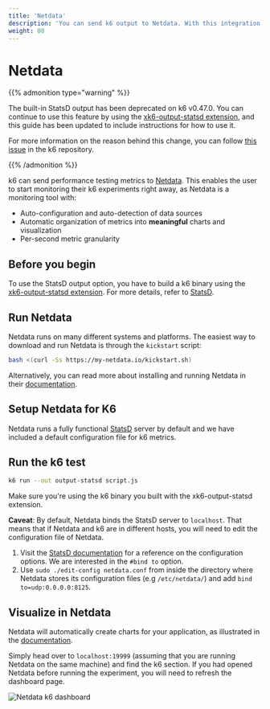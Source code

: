 ```yaml
---
title: 'Netdata'
description: 'You can send k6 output to Netdata. With this integration, visualize test results with zero configuration, in seconds'
weight: 00
---
```


# Netdata

{{% admonition type="warning" %}}

The built-in StatsD output has been deprecated on k6 v0.47.0. You can continue to use this feature by using the [xk6-output-statsd extension](https://github.com/LeonAdato/xk6-output-statsd), and this guide has been updated to include instructions for how to use it.

For more information on the reason behind this change, you can follow [this issue](https://github.com/grafana/k6/issues/2982) in the k6 repository.

{{% /admonition %}}

k6 can send performance testing metrics to [Netdata](https://netdata.cloud). This enables the user to start monitoring their k6 experiments right away, as Netdata is a monitoring tool with:

- Auto-configuration and auto-detection of data sources
- Automatic organization of metrics into **meaningful** charts and visualization
- Per-second metric granularity

## Before you begin

To use the StatsD output option, you have to build a k6 binary using the [xk6-output-statsd extension](https://github.com/LeonAdato/xk6-output-statsd). For more details, refer to [StatsD](https://grafana.com/docs/k6/<K6_VERSION>/results-output/real-time/statsd).

## Run Netdata

Netdata runs on many different systems and platforms. The easiest way to download and run Netdata is through the `kickstart` script:

```bash
bash <(curl -Ss https://my-netdata.io/kickstart.sh)
```

Alternatively, you can read more about installing and running Netdata in their [documentation](https://learn.netdata.cloud/docs/get-started/).

## Setup Netdata for K6

Netdata runs a fully functional [StatsD](https://github.com/netdata/netdata/blob/master/collectors/statsd.plugin/README.md) server by default and we have included a default configuration file for k6 metrics.

## Run the k6 test

```bash
k6 run --out output-statsd script.js
```

Make sure you're using the k6 binary you built with the xk6-output-statsd extension.

**Caveat**: By default, Netdata binds the StatsD server to `localhost`. That means that if Netdata and k6 are in different hosts, you will need to edit the configuration file of Netdata.

1. Visit the [StatsD documentation](https://github.com/netdata/netdata/blob/master/collectors/statsd.plugin/README.md) for a reference on the configuration options. We are interested in the `#bind to` option.
2. Use `sudo ./edit-config netdata.conf` from inside the directory where Netdata stores its configuration files (e.g `/etc/netdata/`) and add `bind to=udp:0.0.0.0:8125`.

## Visualize in Netdata

Netdata will automatically create charts for your application, as illustrated in the [documentation](https://github.com/netdata/netdata/blob/master/collectors/statsd.plugin/k6.md).

Simply head over to `localhost:19999` (assuming that you are running Netdata on the same machine) and find the k6 section. If you had opened Netdata before running the experiment, you will need to refresh the dashboard page.

![Netdata k6 dashboard](/media/docs/k6-oss/netdata-k6-dashboard.png)

